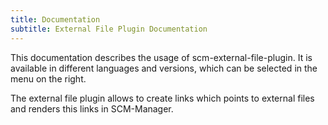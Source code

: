 ```yaml
---
title: Documentation
subtitle: External File Plugin Documentation
---
```

This documentation describes the usage of scm-external-file-plugin. It is available in different languages and versions, which can be selected in the menu on the right.

The external file plugin allows to create links which points to external files and renders this links in SCM-Manager. 
